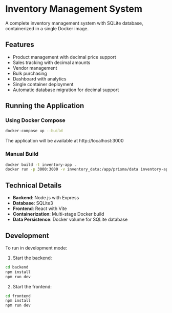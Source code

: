 # Inventory Management System

A complete inventory management system with SQLite database, containerized in a single Docker image.

## Features

- Product management with decimal price support
- Sales tracking with decimal amounts
- Vendor management
- Bulk purchasing
- Dashboard with analytics
- Single container deployment
- Automatic database migration for decimal support

## Running the Application

### Using Docker Compose

```bash
docker-compose up --build
```

The application will be available at http://localhost:3000

### Manual Build

```bash
docker build -t inventory-app .
docker run -p 3000:3000 -v inventory_data:/app/prisma/data inventory-app
```

## Technical Details

- **Backend**: Node.js with Express
- **Database**: SQLite3
- **Frontend**: React with Vite
- **Containerization**: Multi-stage Docker build
- **Data Persistence**: Docker volume for SQLite database

## Development

To run in development mode:

1. Start the backend:
```bash
cd backend
npm install
npm run dev
```

2. Start the frontend:
```bash
cd frontend
npm install
npm run dev
```